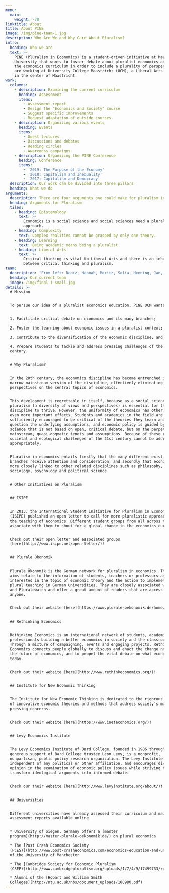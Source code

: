 ```yaml
---
menu:
  main:
    weight: -70
linktitle: About
title: About PINE
image: /img/pine-team-1.jpg
description: Who Are We and Why Care About Pluralism?
intro:
  heading: Who we are
  text: >-
    PINE (Pluralism in Economics) is a student-driven initiative at Maastricht
    University that wants to foster debate about pluralist economics and improve
    the economics curriculum in order to include a plurality of perspectives. We
    are working at University College Maastricht (UCM), a Liberal Arts College
    in the center of Maastricht.
work:
  columns:
    - description: Examining the current curriculum
      heading: Assessment
      items:
        - Assessment report
        - Design the "Economics and Society" course
        - Suggest specific improvements
        - Request adaptation of outside courses
    - description: Organizing various events
      heading: Events
      items:
        - Guest lectures
        - Discussions and debates
        - Reading circles
        - Awareness campaigns
    - description: Organizing the PINE Conference
      heading: Conference
      items:
        - '2019: The Purpose of the Economy'
        - '2018: Capitalism and Inequality'
        - '2017: Capitalism and Democracy'
  description: Our work can be divided into three pillars
  heading: What we do
arguments:
  description: There are four arguments one could make for pluralism in economics education
  heading: Arguments for Pluralism
  tiles:
    - heading: Epistemology
      text: >-
        Economics is a social science and social sciences need a pluralistic
        approach.
    - heading: Complexity
      text: Complex realities cannot be grasped by only one theory.
    - heading: Learning
      text: Being academic means being a pluralist.
    - heading: Liberal Arts
      text: >-
        Critical thinking is vital to Liberal Arts and there is an inherent link
        between critical thinking and pluralism.
team:
  description: 'From left: Deniz, Hannah, Moritz, Sofia, Henning, Jan, Paolo'
  heading: Our current team
  image: /img/final-1-small.jpg
details: >-
  # Mission


  To pursue our idea of a pluralist economics education, PINE UCM wants to...


  1. Facilitate critical debate on economics and its many branches;

  2. Foster the learning about economic issues in a pluralist context;

  3. Contribute to the diversification of the economic discipline; and

  4. Prepare students to tackle and address pressing challenges of the 21st
  century.


  # Why Pluralism?


  In the 20th century, the economics discipline has become entrenched in a
  narrow mainstream version of the discipline, effectively eliminating all other
  perspectives on the central topics of economics.


  This development is regrettable in itself, because as a social science,
  pluralism (a diversity of views and perspectives) is essential for the
  discipline to thrive. However, the uniformity of economics has other, arguably
  even more important effects. Students and academics in the field are not
  sufficiently encouraged to be critical of the theories they learn and to
  question the underlying assumptions, and economic policy is guided by a social
  science that is not based on open, critical debate, but on the perpetuation of
  mainstream, quasi-dogmatic tenets and assumptions. Because of these reasons,
  societal and ecological challenges of the 21st century cannot be addressed
  appropriately.


  Pluralism in economics entails firstly that the many different existing
  branches receive attention and consideration, and secondly that economics is
  more closely linked to other related disciplines such as philosophy, history,
  sociology, psychology and political science.


  # Other Initiatives on Pluralism


  ## ISIPE


  In 2013, the International Student Initiative for Pluralism in Economics
  (ISIPE) published an open letter to call for more pluralistic approaches in
  the teaching of economics. Different student groups from all across the world
  associate with them to shout for a global change in the economics curriculum.


  Check out their open letter and associated groups
  [here](http://www.isipe.net/open-letter/)!


  ## Plurale Ökonomik


  Plurale Ökonomik is the German network for pluralism in economics. Their two
  aims relate to the information of students, teachers or professors and anyone
  interested in the topic of economic theory and the action to implement more
  plural teaching in German Universities. They are closely associated with ISIPE
  and Pluralowatch and offer a great amount of readers that are accessible for
  anyone.


  Check out their website [here](https://www.plurale-oekonomik.de/home/)!


  ## Rethinking Economics


  Rethinking Economics is an international network of students, academics and
  professionals building a better economics in society and the classroom.
  Through a mixture of campaigning, events and engaging projects, Rethinking
  Economics connects people globally to discuss and enact the change needed for
  the future of economics, and to propel the vital debate on what economics is
  today.


  Check out their website [here](http://www.rethinkeconomics.org/)!


  ## Institute for New Economic Thinking


  The Institute for New Economic Thinking is dedicated to the rigorous pursuit
  of innovative economic theories and methods that address society’s most
  pressing concerns.


  Check out their website [here](https://www.ineteconomics.org/)!


  ## Levy Economics Institute


  The Levy Economics Institute of Bard College, founded in 1986 through the
  generous support of Bard College trustee Leon Levy, is a nonprofit,
  nonpartisan, public policy research organization. The Levy Institute is
  independent of any political or other affiliation, and encourages diversity of
  opinion in the examination of economic policy issues while striving to
  transform ideological arguments into informed debate.


  Check our their website [here](http://www.levyinstitute.org/about/)!


  ## Universities


  Different universities have already assessed their curriculum and made their
  assessment reports available online.


  * University of Siegen, Germany offers a [master
  program](http://master-plurale-oekonomik.de/) on plural economics

  * The [Post Crash Economics Society
  (PCES)](http://www.post-crasheconomics.com/economics-education-and-unlearning/)
  of the University of Manchester

  * The [Cambridge Society for Economic Pluralism
  (CSEP)](http://www.cambridgepluralism.org/uploads/1/7/4/9/17499733/report_v14_w.appendix.pdf)

  * Alumni of the [Hobart and William Smith
  Colleges](http://ntu.ac.uk/nbs/document_uploads/108980.pdf)
---
```



